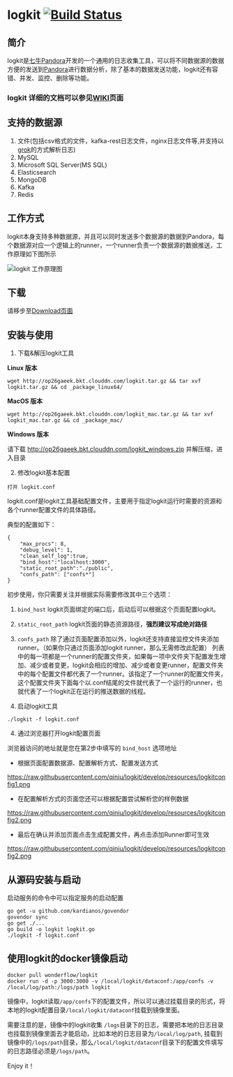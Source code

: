 
# logkit [![Build Status](https://api.travis-ci.org/qiniu/logkit.svg)](http://travis-ci.org/qiniu/logkit)

## 简介

logkit是[七牛Pandora](https://pandora-docs.qiniu.com)开发的一个通用的日志收集工具，可以将不同数据源的数据方便的发送到[Pandora](https://pandora-docs.qiniu.com)进行数据分析，除了基本的数据发送功能，logkit还有容错、并发、监控、删除等功能。

### logkit 详细的文档可以参见[WIKI](https://github.com/qiniu/logkit/wiki)页面


## 支持的数据源

1. 文件(包括csv格式的文件，kafka-rest日志文件，nginx日志文件等,并支持以[grok](https://www.elastic.co/blog/do-you-grok-grok)的方式解析日志)
1. MySQL
1. Microsoft SQL Server(MS SQL)
1. Elasticsearch
1. MongoDB
1. Kafka
1. Redis

## 工作方式

logkit本身支持多种数据源，并且可以同时发送多个数据源的数据到Pandora，每个数据源对应一个逻辑上的runner，一个runner负责一个数据源的数据推送，工作原理如下图所示

![logkit 工作原理图](https://qiniu.github.io/pandora-docs/_media/logkit.png)

## 下载

请移步至[Download页面](https://github.com/qiniu/logkit/wiki/Download)

## 安装与使用


1. 下载&解压logkit工具

**Linux 版本**

```
wget http://op26gaeek.bkt.clouddn.com/logkit.tar.gz && tar xvf logkit.tar.gz && cd _package_linux64/
```

**MacOS 版本**

```
wget http://op26gaeek.bkt.clouddn.com/logkit_mac.tar.gz && tar xvf logkit_mac.tar.gz && cd _package_mac/
```

**Windows 版本**

请下载 http://op26gaeek.bkt.clouddn.com/logkit_windows.zip 并解压缩，进入目录

2. 修改logkit基本配置

```
打开 logkit.conf
```

logkit.conf是logkit工具基础配置文件，主要用于指定logkit运行时需要的资源和各个runner配置文件的具体路径。


典型的配置如下：


```
{
	"max_procs": 8,
	"debug_level": 1,
	"clean_self_log":true,
	"bind_host":"localhost:3000",
	"static_root_path":"./public",
	"confs_path": ["confs*"]
}
```

初步使用，你只需要关注并根据实际需要修改其中三个选项：

1. `bind_host` logkit页面绑定的端口后，启动后可以根据这个页面配置logkit。
1. `static_root_path` logkit页面的静态资源路径，**强烈建议写成绝对路径**
1. `confs_path` 除了通过页面配置添加以外，logkit还支持直接监控文件夹添加runner。（如果你只通过页面添加logkit runner，那么无需修改此配置）
列表中的每一项都是一个runner的配置文件夹，如果每一项中文件夹下配置发生增加、减少或者变更，logkit会相应的增加、减少或者变更runner，配置文件夹中的每个配置文件都代表了一个runner。该指定了一个runner的配置文件夹，这个配置文件夹下面每个以.conf结尾的文件就代表了一个运行的runner，也就代表了一个logkit正在运行的推送数据的线程。


3. 启动logkit工具

```
./logkit -f logkit.conf
```

4. 通过浏览器打开logkit配置页面

浏览器访问的地址就是您在第2步中填写的 `bind_host` 选项地址

* 根据页面配置数据源、配置解析方式、配置发送方式

https://raw.githubusercontent.com/qiniu/logkit/develop/resources/logkitconfig1.png

* 在配置解析方式的页面您还可以根据配置尝试解析您的样例数据

https://raw.githubusercontent.com/qiniu/logkit/develop/resources/logkitconfig2.png

* 最后在确认并添加页面点击生成配置文件，再点击添加Runner即可生效

https://raw.githubusercontent.com/qiniu/logkit/develop/resources/logkitconfig2.png


## 从源码安装与启动

启动服务的命令中可以指定服务的启动配置

```
go get -u github.com/kardianos/govendor
govendor sync
go get ./...
go build -o logkit logkit.go
./logkit -f logkit.conf
```

## 使用logkit的docker镜像启动

```
docker pull wonderflow/logkit
docker run -d -p 3000:3000 -v /local/logkit/dataconf:/app/confs -v /local/log/path:/logs/path logkit
```

镜像中，logkit读取`/app/confs`下的配置文件，所以可以通过挂载目录的形式，将本地的logkit配置目录`/local/logkit/dataconf`挂载到镜像里面。

需要注意的是，镜像中的logkit收集 `/logs`目录下的日志，需要把本地的日志目录也挂载到镜像里面去才能启动，比如本地的日志目录为`/local/log/path`, 挂载到镜像中的`/logs/path`目录，那么`/local/logkit/dataconf`目录下的配置文件填写的日志路径必须是`/logs/path`。

Enjoy it！
